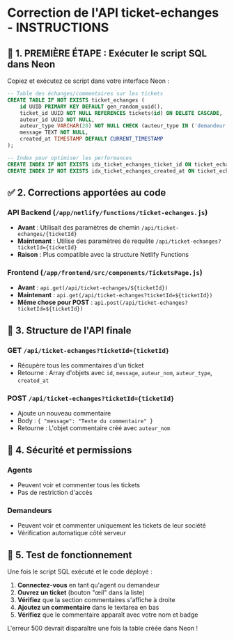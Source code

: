 # Correction de l'API ticket-echanges - INSTRUCTIONS

## 🚨 **1. PREMIÈRE ÉTAPE : Exécuter le script SQL dans Neon**

Copiez et exécutez ce script dans votre interface Neon :

```sql
-- Table des échanges/commentaires sur les tickets
CREATE TABLE IF NOT EXISTS ticket_echanges (
    id UUID PRIMARY KEY DEFAULT gen_random_uuid(),
    ticket_id UUID NOT NULL REFERENCES tickets(id) ON DELETE CASCADE,
    auteur_id UUID NOT NULL,
    auteur_type VARCHAR(20) NOT NULL CHECK (auteur_type IN ('demandeur', 'agent')),
    message TEXT NOT NULL,
    created_at TIMESTAMP DEFAULT CURRENT_TIMESTAMP
);

-- Index pour optimiser les performances
CREATE INDEX IF NOT EXISTS idx_ticket_echanges_ticket_id ON ticket_echanges(ticket_id);
CREATE INDEX IF NOT EXISTS idx_ticket_echanges_created_at ON ticket_echanges(created_at);
```

## ✅ **2. Corrections apportées au code**

### **API Backend (`/app/netlify/functions/ticket-echanges.js`)**
- **Avant** : Utilisait des paramètres de chemin `/api/ticket-echanges/{ticketId}`
- **Maintenant** : Utilise des paramètres de requête `/api/ticket-echanges?ticketId={ticketId}`
- **Raison** : Plus compatible avec la structure Netlify Functions

### **Frontend (`/app/frontend/src/components/TicketsPage.js`)**
- **Avant** : `api.get(/api/ticket-echanges/${ticketId})`
- **Maintenant** : `api.get(/api/ticket-echanges?ticketId=${ticketId})`
- **Même chose pour POST** : `api.post(/api/ticket-echanges?ticketId=${ticketId})`

## 🔧 **3. Structure de l'API finale**

### **GET** `/api/ticket-echanges?ticketId={ticketId}`
- Récupère tous les commentaires d'un ticket
- Retourne : Array d'objets avec `id`, `message`, `auteur_nom`, `auteur_type`, `created_at`

### **POST** `/api/ticket-echanges?ticketId={ticketId}`
- Ajoute un nouveau commentaire
- Body : `{ "message": "Texte du commentaire" }`
- Retourne : L'objet commentaire créé avec `auteur_nom`

## 🎯 **4. Sécurité et permissions**

### **Agents**
- Peuvent voir et commenter tous les tickets
- Pas de restriction d'accès

### **Demandeurs** 
- Peuvent voir et commenter uniquement les tickets de leur société
- Vérification automatique côté serveur

## 🚀 **5. Test de fonctionnement**

Une fois le script SQL exécuté et le code déployé :

1. **Connectez-vous** en tant qu'agent ou demandeur
2. **Ouvrez un ticket** (bouton "œil" dans la liste)
3. **Vérifiez** que la section commentaires s'affiche à droite
4. **Ajoutez un commentaire** dans le textarea en bas
5. **Vérifiez** que le commentaire apparaît avec votre nom et badge

L'erreur 500 devrait disparaître une fois la table créée dans Neon !